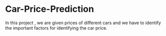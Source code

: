 # Car-Price-Prediction
In this project , we are given prices of different cars and we have to identify the important factors for identifying the car price.
